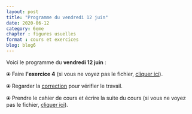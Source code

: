 ```yaml
---
layout: post
title: "Programme du vendredi 12 juin"
date: 2020-06-12
category: 6eme
chapter : figures usuelles
format : cours et exercices
blog: blog6
---
```


Voici le programme du <b>vendredi 12 juin</b> :

⦿ Faire <strong>l'exercice 4</strong> (si vous ne voyez pas le fichier, <a href="/exercices/6eme/6eme_exercices_vendredi_12_juin_2020.pdf">cliquer ici</a>).

<object data="/exercices/6eme/6eme_exercices_vendredi_12_juin_2020.pdf" width="100%" height="500" type='application/pdf'></object>

⦿ Regarder la <a class="correction" href="/exercices/6eme/6eme_exercices_vendredi_12_juin_2020_corrections.pdf">correction</a> pour vérifier le travail.

⦿ Prendre le cahier de cours et écrire la suite du cours (si vous ne voyez pas le fichier, <a href="/cours/6eme/6eme_chapitre_9_Figures usuelles_3.pdf">cliquer ici</a>).

<object data="/cours/6eme/6eme_chapitre_9_Figures usuelles_3.pdf" width="100%" height="500" type='application/pdf'></object>
